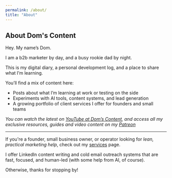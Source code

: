 ```yaml
---
permalink: /about/
title: "About"
---
```


## About Dom's Content

Hey. My name’s Dom. 

I am a b2b marketer by day, and a busy rookie dad by night.

This is my digital diary, a personal development log, and a place to share what I’m learning.

You’ll find a mix of content here:
- Posts about what I’m learning at work or testing on the side
- Experiments with AI tools, content systems, and lead generation
- A growing portfolio of client services I offer for founders and small teams

*You can watch the latest on [YouTube at Dom’s Content](https://www.youtube.com/@doms-content), and access all my exclusive resources, guides and video content on my [Patreon](https://patreon.com/domscontent)*

---

If you're a founder, small business owner, or operator looking for *lean, practical marketing help*, check out my [services](/services) page. 

I offer LinkedIn content writing and cold email outreach systems that are fast, focused, and human-led (with some help from AI, of course).

Otherwise, thanks for stopping by!
